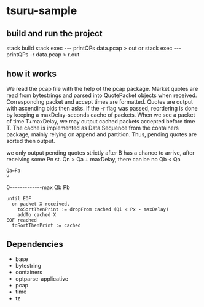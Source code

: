 # tsuru-sample

## build and run the project

stack build
stack exec --- printQPs data.pcap > out
  or
stack exec --- printQPs -r data.pcap > r.out

## how it works

We read the pcap file with the help of the pcap package. Market quotes are read from bytestrings
and parsed into QuotePacket objects when received. Corresponding packet and accept times are
formatted. Quotes are output with ascending bids then asks.
If the -r flag was passed, reordering is done by keeping a maxDelay-seconds cache
of packets. When we see a packet of time T+maxDelay, we may output cached packets accepted
before time T.
The cache is implemented as Data.Sequence from the containers package, mainly
relying on append and partition. Thus, pending quotes are sorted then output.


we only output pending quotes strictly after B has a chance to arrive,
after receiving some Pn st. Qn > Qa + maxDelay, there can be no Qb < Qa

    Qa=Pa
    v
   0-------------max
   Qb            Pb

```
until EOF
  on packet X received,
    toSortThenPrint := dropFrom cached (Qi < Px - maxDelay)
    addTo cached X
EOF reached
  toSortThenPrint := cached
```

## Dependencies

- base
- bytestring
- containers
- optparse-applicative
- pcap
- time
- tz
